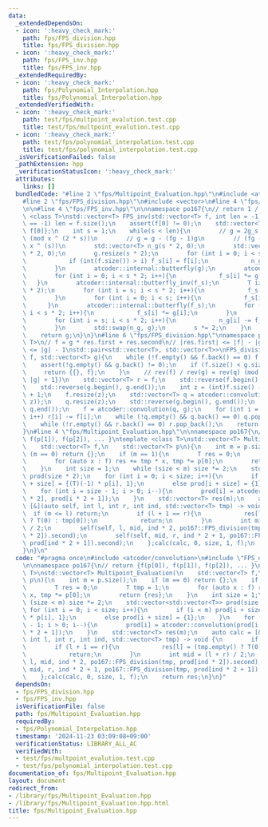 ```yaml
---
data:
  _extendedDependsOn:
  - icon: ':heavy_check_mark:'
    path: fps/FPS_division.hpp
    title: fps/FPS_division.hpp
  - icon: ':heavy_check_mark:'
    path: fps/FPS_inv.hpp
    title: fps/FPS_inv.hpp
  _extendedRequiredBy:
  - icon: ':heavy_check_mark:'
    path: fps/Polynomial_Interpolation.hpp
    title: fps/Polynomial_Interpolation.hpp
  _extendedVerifiedWith:
  - icon: ':heavy_check_mark:'
    path: test/fps/multpoint_evalution.test.cpp
    title: test/fps/multpoint_evalution.test.cpp
  - icon: ':heavy_check_mark:'
    path: test/fps/polynomial_interpolation.test.cpp
    title: test/fps/polynomial_interpolation.test.cpp
  _isVerificationFailed: false
  _pathExtension: hpp
  _verificationStatusIcon: ':heavy_check_mark:'
  attributes:
    links: []
  bundledCode: "#line 2 \"fps/Multipoint_Evaluation.hpp\"\n#include <atcoder/convolution>\n\
    #line 2 \"fps/FPS_division.hpp\"\n#include <vector>\n#line 4 \"fps/FPS_division.hpp\"\
    \n\n#line 4 \"fps/FPS_inv.hpp\"\n\nnamespace po167{\n// return 1 / f\ntemplate\
    \ <class T>\nstd::vector<T> FPS_inv(std::vector<T> f, int len = -1){\n    if (len\
    \ == -1) len = f.size();\n    assert(f[0] != 0);\n    std::vector<T> g = {1 /\
    \ f[0]};\n    int s = 1;\n    while(s < len){\n        // g = 2g_s - f(g_s)^2\
    \ (mod x ^ (2 * s))\n        // g = g - (fg - 1)g\n        // (fg - 1) = 0 (mod\
    \ x ^ (s))\n        std::vector<T> n_g(s * 2, 0);\n        std::vector<T> f_s(s\
    \ * 2, 0);\n        g.resize(s * 2);\n        for (int i = 0; i < s * 2; i++){\n\
    \            if (int(f.size()) > i) f_s[i] = f[i];\n            n_g[i] = g[i];\n\
    \        }\n        atcoder::internal::butterfly(g);\n        atcoder::internal::butterfly(f_s);\n\
    \        for (int i = 0; i < s * 2; i++){\n            f_s[i] *= g[i];\n     \
    \   }\n        atcoder::internal::butterfly_inv(f_s);\n        T iz = 1 / (T)(s\
    \ * 2);\n        for (int i = s; i < s * 2; i++){\n            f_s[i] *= iz;\n\
    \        }\n        for (int i = 0; i < s; i++){\n            f_s[i] = 0;\n  \
    \      }\n        atcoder::internal::butterfly(f_s);\n        for (int i = 0;\
    \ i < s * 2; i++){\n            f_s[i] *= g[i];\n        }\n        atcoder::internal::butterfly_inv(f_s);\n\
    \        for (int i = s; i < s * 2; i++){\n            n_g[i] -= f_s[i] * iz;\n\
    \        }\n        std::swap(n_g, g);\n        s *= 2;\n    }\n    g.resize(len);\n\
    \    return g;\n}\n}\n#line 6 \"fps/FPS_division.hpp\"\nnamespace po167{\ntemplate<class\
    \ T>\n// f = g * res.first + res.second\n// |res.first| <= |f| - |g| + 1\n// |res.second|\
    \ <= |g| - 1\nstd::pair<std::vector<T>, std::vector<T>>\nFPS_division(std::vector<T>\
    \ f, std::vector<T> g){\n    while (!f.empty() && f.back() == 0) f.pop_back();\n\
    \    assert(!g.empty() && g.back() != 0);\n    if (f.size() < g.size()){\n   \
    \     return {{}, f};\n    }\n    // rev(f) / rev(g) = rev(q) (mod x ^ {|f| -\
    \ |g| + 1})\n    std::vector<T> r = f;\n    std::reverse(f.begin(), f.end());\n\
    \    std::reverse(g.begin(), g.end());\n    int z = (int)f.size() - (int)g.size()\
    \ + 1;\n    f.resize(z);\n    std::vector<T> q = atcoder::convolution(f, FPS_inv(g,\
    \ z));\n    q.resize(z);\n    std::reverse(g.begin(), g.end());\n    std::reverse(q.begin(),\
    \ q.end());\n    f = atcoder::convolution(q, g);\n    for (int i = 0; i < (int)f.size();\
    \ i++) r[i] -= f[i];\n    while (!q.empty() && q.back() == 0) q.pop_back();\n\
    \    while (!r.empty() && r.back() == 0) r.pop_back();\n    return {q, r};\n}\n\
    }\n#line 4 \"fps/Multipoint_Evaluation.hpp\"\n\nnamespace po167{\n// return {f(p[0]),\
    \ f(p[1]), f(p[2]), ... }\ntemplate <class T>\nstd::vector<T> Multipoint_Evaluation(\n\
    \    std::vector<T> f,\n    std::vector<T> p\n){\n    int m = p.size();\n    if\
    \ (m == 0) return {};\n    if (m == 1){\n        T res = 0;\n        T tmp = 1;\n\
    \        for (auto x : f) res += tmp * x, tmp *= p[0];\n        return {res};\n\
    \    }\n    int size = 1;\n    while (size < m) size *= 2;\n    std::vector<std::vector<T>>\
    \ prod(size * 2);\n    for (int i = 0; i < size; i++){\n        if (i < m) prod[i\
    \ + size] = {(T)(-1) * p[i], 1};\n        else prod[i + size] = {1};\n    }\n\
    \    for (int i = size - 1; i > 0; i--){\n        prod[i] = atcoder::convolution(prod[i\
    \ * 2], prod[i * 2 + 1]);\n    }\n    std::vector<T> res(m);\n    auto calc =\
    \ [&](auto self, int l, int r, int ind, std::vector<T> tmp) -> void {\n      \
    \  if (m <= l) return;\n        if (l + 1 == r){\n            res[l] = (tmp.empty()\
    \ ? T(0) : tmp[0]);\n            return;\n        }\n        int mid = (l + r)\
    \ / 2;\n        self(self, l, mid, ind * 2, po167::FPS_division(tmp, prod[ind\
    \ * 2]).second);\n        self(self, mid, r, ind * 2 + 1, po167::FPS_division(tmp,\
    \ prod[ind * 2 + 1]).second);\n    };calc(calc, 0, size, 1, f);\n    return res;\n\
    }\n}\n"
  code: "#pragma once\n#include <atcoder/convolution>\n#include \"FPS_division.hpp\"\
    \n\nnamespace po167{\n// return {f(p[0]), f(p[1]), f(p[2]), ... }\ntemplate <class\
    \ T>\nstd::vector<T> Multipoint_Evaluation(\n    std::vector<T> f,\n    std::vector<T>\
    \ p\n){\n    int m = p.size();\n    if (m == 0) return {};\n    if (m == 1){\n\
    \        T res = 0;\n        T tmp = 1;\n        for (auto x : f) res += tmp *\
    \ x, tmp *= p[0];\n        return {res};\n    }\n    int size = 1;\n    while\
    \ (size < m) size *= 2;\n    std::vector<std::vector<T>> prod(size * 2);\n   \
    \ for (int i = 0; i < size; i++){\n        if (i < m) prod[i + size] = {(T)(-1)\
    \ * p[i], 1};\n        else prod[i + size] = {1};\n    }\n    for (int i = size\
    \ - 1; i > 0; i--){\n        prod[i] = atcoder::convolution(prod[i * 2], prod[i\
    \ * 2 + 1]);\n    }\n    std::vector<T> res(m);\n    auto calc = [&](auto self,\
    \ int l, int r, int ind, std::vector<T> tmp) -> void {\n        if (m <= l) return;\n\
    \        if (l + 1 == r){\n            res[l] = (tmp.empty() ? T(0) : tmp[0]);\n\
    \            return;\n        }\n        int mid = (l + r) / 2;\n        self(self,\
    \ l, mid, ind * 2, po167::FPS_division(tmp, prod[ind * 2]).second);\n        self(self,\
    \ mid, r, ind * 2 + 1, po167::FPS_division(tmp, prod[ind * 2 + 1]).second);\n\
    \    };calc(calc, 0, size, 1, f);\n    return res;\n}\n}"
  dependsOn:
  - fps/FPS_division.hpp
  - fps/FPS_inv.hpp
  isVerificationFile: false
  path: fps/Multipoint_Evaluation.hpp
  requiredBy:
  - fps/Polynomial_Interpolation.hpp
  timestamp: '2024-11-23 03:09:08+09:00'
  verificationStatus: LIBRARY_ALL_AC
  verifiedWith:
  - test/fps/multpoint_evalution.test.cpp
  - test/fps/polynomial_interpolation.test.cpp
documentation_of: fps/Multipoint_Evaluation.hpp
layout: document
redirect_from:
- /library/fps/Multipoint_Evaluation.hpp
- /library/fps/Multipoint_Evaluation.hpp.html
title: fps/Multipoint_Evaluation.hpp
---
```

